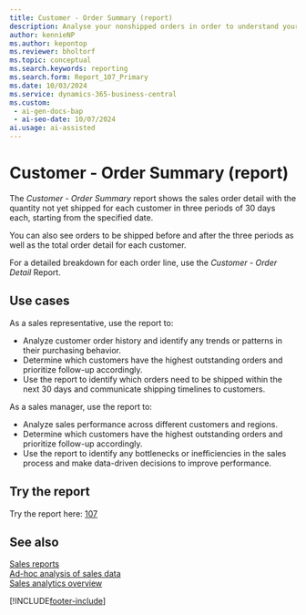 ```yaml
---
title: Customer - Order Summary (report)
description: Analyse your nonshipped orders in order to understand your expected sales volume. Assists you to forecast your expected monthly sales revenue.
author: kennieNP
ms.author: kepontop
ms.reviewer: bholtorf
ms.topic: conceptual
ms.search.keywords: reporting
ms.search.form: Report_107_Primary
ms.date: 10/03/2024
ms.service: dynamics-365-business-central
ms.custom:
 - ai-gen-docs-bap
 - ai-seo-date: 10/07/2024
ai.usage: ai-assisted
---
```


# Customer - Order Summary (report)

The *Customer - Order Summary* report shows the sales order detail with the quantity not yet shipped for each customer in three periods of 30 days each, starting from the specified date. 

You can also see orders to be shipped before and after the three periods as well as the total order detail for each customer. 

For a detailed breakdown for each order line, use the *Customer - Order Detail* Report.


## Use cases

<!-- 
Prompt

Below is a report in an ERP system. Provide 3-4 use cases for different personas working with sales.
Format like this:    
  
As a <persona>, use the report to    
* use case 1  
* use case 2    

Do not capitalize the persona names. 

## Report description
Shows the order detail with the quantity not yet shipped for each customer in three periods of 30 days each, starting from the specified date. There are also columns with orders to be shipped before and after the three periods and a column with the total order detail for each customer. Use the report to analyze a company's expected sales volume.

### What the report does
Shows the sales order detail with the quantity not yet shipped for each customer in three periods of 30 days each, starting from the specified date. 

You can also see orders to be shipped before and after the three periods as well as the total order detail for each customer. 

For a detailed breakdown for each order line, use the Customer - Order Detail Report.

### Use cases
Analyse your nonshipped orders in order to understand your expected sales volume.

Assists you to Forecast your expected monthly sales revenue.

Please include your data sources and URLs

-->

As a sales representative, use the report to:
* Analyze customer order history and identify any trends or patterns in their purchasing behavior.
* Determine which customers have the highest outstanding orders and prioritize follow-up accordingly.
* Use the report to identify which orders need to be shipped within the next 30 days and communicate shipping timelines to customers.

As a sales manager, use the report to:
* Analyze sales performance across different customers and regions.
* Determine which customers have the highest outstanding orders and prioritize follow-up accordingly.
* Use the report to identify any bottlenecks or inefficiencies in the sales process and make data-driven decisions to improve performance.


## Try the report

Try the report here: [107](https://businesscentral.dynamics.com?report=107)

<!-- [!INCLUDE[ctrl-right-click-to-open-in-new-tab](../includes/ctrl-right-click-to-open-in-new-tab.md)] -->


## See also

[Sales reports](../sales-reports.md)  
[Ad-hoc analysis of sales data](../ad-hoc-analysis-sales.md)   
[Sales analytics overview](../sales-analytics-overview.md)   

[!INCLUDE[footer-include](../includes/footer-banner.md)]